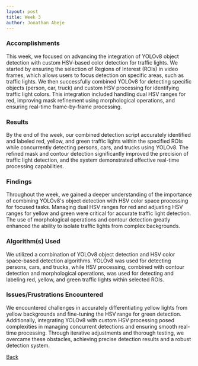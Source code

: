 ```yaml
---
layout: post
title: Week 3
author: Jonathan Abeje
---
```


### Accomplishments

This week, we focused on advancing the integration of YOLOv8 object detection with custom HSV-based color detection for traffic lights. We started by ensuring the selection of Regions of Interest (ROIs) in video frames, which allows users to focus detection on specific areas, such as traffic lights. We then successfully combined YOLOv8 for detecting specific objects (person, car, truck) and custom HSV processing for identifying traffic light colors. This integration included handling dual HSV ranges for red, improving mask refinement using morphological operations, and ensuring real-time frame-by-frame processing.

### Results

By the end of the week, our combined detection script accurately identified and labeled red, yellow, and green traffic lights within the specified ROIs while concurrently detecting persons, cars, and trucks using YOLOv8. The refined mask and contour detection significantly improved the precision of traffic light detection, and the system demonstrated effective real-time processing capabilities.

### Findings

Throughout the week, we gained a deeper understanding of the importance of combining YOLOv8's object detection with HSV color space processing for focused tasks. Managing dual HSV ranges for red and adjusting HSV ranges for yellow and green were critical for accurate traffic light detection. The use of morphological operations and contour detection greatly enhanced the ability to isolate traffic lights from complex backgrounds.

### Algorithm(s) Used

We utilized a combination of YOLOv8 object detection and HSV color space-based detection algorithms. YOLOv8 was used for detecting persons, cars, and trucks, while HSV processing, combined with contour detection and morphological operations, was used for detecting and labeling red, yellow, and green traffic lights within selected ROIs.

### Issues/Frustrations Encountered

We encountered challenges in accurately differentiating yellow lights from yellow backgrounds and fine-tuning the HSV range for green detection. Additionally, integrating YOLOv8 with custom HSV processing posed complexities in managing concurrent detections and ensuring smooth real-time processing. Through iterative adjustments and thorough testing, we overcame these obstacles, achieving precise detection results and a robust detection system.


[Back](./)
